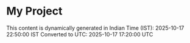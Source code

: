# My Project

This content is dynamically generated in Indian Time (IST): 2025-10-17 22:50:00 IST
Converted to UTC: 2025-10-17 17:20:00 UTC
